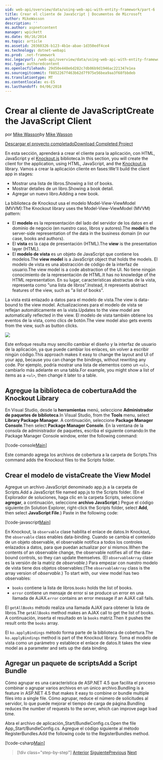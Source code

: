 ```yaml
---
uid: web-api/overview/data/using-web-api-with-entity-framework/part-6
title: Crear el cliente de JavaScript | Documentos de Microsoft
author: MikeWasson
description: ''
ms.author: aspnetcontent
manager: wpickett
ms.date: 06/16/2014
ms.topic: article
ms.assetid: 20360326-b123-4b1e-abae-1d350edf4ce4
ms.technology: dotnet-webapi
ms.prod: .net-framework
msc.legacyurl: /web-api/overview/data/using-web-api-with-entity-framework/part-6
msc.type: authoredcontent
ms.openlocfilehash: 29d50e448e6d282c7db06b9d1946ac221347e1ea
ms.sourcegitcommit: f8852267f463b62d7f975e56bea9aa3f68fbbdeb
ms.translationtype: MT
ms.contentlocale: es-ES
ms.lasthandoff: 04/06/2018
---
```

<a name="create-the-javascript-client"></a><span data-ttu-id="4d91e-102">Crear al cliente de JavaScript</span><span class="sxs-lookup"><span data-stu-id="4d91e-102">Create the JavaScript Client</span></span>
====================
<span data-ttu-id="4d91e-103">por [Mike Wasson](https://github.com/MikeWasson)</span><span class="sxs-lookup"><span data-stu-id="4d91e-103">by [Mike Wasson](https://github.com/MikeWasson)</span></span>

[<span data-ttu-id="4d91e-104">Descargar el proyecto completado</span><span class="sxs-lookup"><span data-stu-id="4d91e-104">Download Completed Project</span></span>](https://github.com/MikeWasson/BookService)

<span data-ttu-id="4d91e-105">En esta sección, aprenderá a crear el cliente para la aplicación, con HTML, JavaScript y el [Knockout.js](http://knockoutjs.com/) biblioteca.</span><span class="sxs-lookup"><span data-stu-id="4d91e-105">In this section, you will create the client for the application, using HTML, JavaScript, and the [Knockout.js](http://knockoutjs.com/) library.</span></span> <span data-ttu-id="4d91e-106">Vamos a crear la aplicación cliente en fases:</span><span class="sxs-lookup"><span data-stu-id="4d91e-106">We'll build the client app in stages:</span></span>

- <span data-ttu-id="4d91e-107">Mostrar una lista de libros.</span><span class="sxs-lookup"><span data-stu-id="4d91e-107">Showing a list of books.</span></span>
- <span data-ttu-id="4d91e-108">Mostrar detalles de un libro.</span><span class="sxs-lookup"><span data-stu-id="4d91e-108">Showing a book detail.</span></span>
- <span data-ttu-id="4d91e-109">Agregar un nuevo libro.</span><span class="sxs-lookup"><span data-stu-id="4d91e-109">Adding a new book.</span></span>

<span data-ttu-id="4d91e-110">La biblioteca de Knockout usa el modelo Model-View-ViewModel (MVVM):</span><span class="sxs-lookup"><span data-stu-id="4d91e-110">The Knockout library uses the Model-View-ViewModel (MVVM) pattern:</span></span>

- <span data-ttu-id="4d91e-111">El **modelo** es la representación del lado del servidor de los datos en el dominio de negocio (en nuestro caso, libros y autores).</span><span class="sxs-lookup"><span data-stu-id="4d91e-111">The **model** is the server-side representation of the data in the business domain (in our case, books and authors).</span></span>
- <span data-ttu-id="4d91e-112">El **vista** es la capa de presentación (HTML).</span><span class="sxs-lookup"><span data-stu-id="4d91e-112">The **view** is the presentation layer (HTML).</span></span>
- <span data-ttu-id="4d91e-113">El **modelo de vista** es un objeto de JavaScript que contiene los modelos.</span><span class="sxs-lookup"><span data-stu-id="4d91e-113">The **view model** is a JavaScript object that holds the models.</span></span> <span data-ttu-id="4d91e-114">El modelo de vista es una abstracción de código de la interfaz de usuario.</span><span class="sxs-lookup"><span data-stu-id="4d91e-114">The view model is a code abstraction of the UI.</span></span> <span data-ttu-id="4d91e-115">No tiene ningún conocimiento de la representación de HTML.</span><span class="sxs-lookup"><span data-stu-id="4d91e-115">It has no knowledge of the HTML representation.</span></span> <span data-ttu-id="4d91e-116">En su lugar, características abstractas de la vista, representa como &quot;una lista de libros&quot;.</span><span class="sxs-lookup"><span data-stu-id="4d91e-116">Instead, it represents abstract features of the view, such as &quot;a list of books&quot;.</span></span>

<span data-ttu-id="4d91e-117">La vista está enlazado a datos para el modelo de vista.</span><span class="sxs-lookup"><span data-stu-id="4d91e-117">The view is data-bound to the view model.</span></span> <span data-ttu-id="4d91e-118">Actualizaciones para el modelo de vista se reflejan automáticamente en la vista.</span><span class="sxs-lookup"><span data-stu-id="4d91e-118">Updates to the view model are automatically reflected in the view.</span></span> <span data-ttu-id="4d91e-119">El modelo de vista también obtiene los eventos de la vista, como clics de botón.</span><span class="sxs-lookup"><span data-stu-id="4d91e-119">The view model also gets events from the view, such as button clicks.</span></span>

![](part-6/_static/image1.png)

<span data-ttu-id="4d91e-120">Este enfoque resulta muy sencillo cambiar el diseño y la interfaz de usuario de la aplicación, ya que puede cambiar los enlaces, sin volver a escribir ningún código.</span><span class="sxs-lookup"><span data-stu-id="4d91e-120">This approach makes it easy to change the layout and UI of your app, because you can change the bindings, without rewriting any code.</span></span> <span data-ttu-id="4d91e-121">Por ejemplo, podría mostrar una lista de elementos como un `<ul>`, cambiarlo más adelante en una tabla.</span><span class="sxs-lookup"><span data-stu-id="4d91e-121">For example, you might show a list of items as a `<ul>`, then change it later to a table.</span></span>

## <a name="add-the-knockout-library"></a><span data-ttu-id="4d91e-122">Agregue la biblioteca de cobertura</span><span class="sxs-lookup"><span data-stu-id="4d91e-122">Add the Knockout Library</span></span>

<span data-ttu-id="4d91e-123">En Visual Studio, desde la **herramientas** menú, seleccione **Administrador de paquetes de biblioteca**.</span><span class="sxs-lookup"><span data-stu-id="4d91e-123">In Visual Studio, from the **Tools** menu, select **Library Package Manager**.</span></span> <span data-ttu-id="4d91e-124">A continuación, seleccione **Package Manager Console**.</span><span class="sxs-lookup"><span data-stu-id="4d91e-124">Then select **Package Manager Console**.</span></span> <span data-ttu-id="4d91e-125">En la ventana de la consola de administrador de paquetes, escriba el siguiente comando:</span><span class="sxs-lookup"><span data-stu-id="4d91e-125">In the Package Manager Console window, enter the following command:</span></span>

[!code-console[Main](part-6/samples/sample1.cmd)]

<span data-ttu-id="4d91e-126">Este comando agrega los archivos de cobertura a la carpeta de Scripts.</span><span class="sxs-lookup"><span data-stu-id="4d91e-126">This command adds the Knockout files to the Scripts folder.</span></span>

## <a name="create-the-view-model"></a><span data-ttu-id="4d91e-127">Crear el modelo de vista</span><span class="sxs-lookup"><span data-stu-id="4d91e-127">Create the View Model</span></span>

<span data-ttu-id="4d91e-128">Agregue un archivo JavaScript denominado app.js a la carpeta de Scripts.</span><span class="sxs-lookup"><span data-stu-id="4d91e-128">Add a JavaScript file named app.js to the Scripts folder.</span></span> <span data-ttu-id="4d91e-129">(En el Explorador de soluciones, haga clic en la carpeta Scripts, seleccione **agregar**, a continuación, seleccione **archivo JavaScript**.) Pegue el código siguiente:</span><span class="sxs-lookup"><span data-stu-id="4d91e-129">(In Solution Explorer, right-click the Scripts folder, select **Add**, then select **JavaScript File**.) Paste in the following code:</span></span>

[!code-javascript[Main](part-6/samples/sample2.js)]

<span data-ttu-id="4d91e-130">En Knockout, la `observable` clase habilita el enlace de datos.</span><span class="sxs-lookup"><span data-stu-id="4d91e-130">In Knockout, the `observable` class enables data-binding.</span></span> <span data-ttu-id="4d91e-131">Cuando se cambia el contenido de un objeto observable, el observable notifica a todos los controles enlazados a datos, para que puedan actualizar por sí mismos.</span><span class="sxs-lookup"><span data-stu-id="4d91e-131">When the contents of an observable change, the observable notifies all of the data-bound controls, so they can update themselves.</span></span> <span data-ttu-id="4d91e-132">(El `observableArray` clase es la versión de la matriz de *observable*.) Para empezar con nuestro modelo de vista tiene dos objetos observables:</span><span class="sxs-lookup"><span data-stu-id="4d91e-132">(The `observableArray` class is the array version of *observable*.) To start with, our view model has two observables:</span></span>

- <span data-ttu-id="4d91e-133">`books` contiene la lista de libros.</span><span class="sxs-lookup"><span data-stu-id="4d91e-133">`books` holds the list of books.</span></span>
- <span data-ttu-id="4d91e-134">`error` contiene un mensaje de error si se produce un error en una llamada de AJAX.</span><span class="sxs-lookup"><span data-stu-id="4d91e-134">`error` contains an error message if an AJAX call fails.</span></span>

<span data-ttu-id="4d91e-135">El `getAllBooks` método realiza una llamada AJAX para obtener la lista de libros.</span><span class="sxs-lookup"><span data-stu-id="4d91e-135">The `getAllBooks` method makes an AJAX call to get the list of books.</span></span> <span data-ttu-id="4d91e-136">A continuación, inserta el resultado en la `books` matriz.</span><span class="sxs-lookup"><span data-stu-id="4d91e-136">Then it pushes the result onto the `books` array.</span></span>

<span data-ttu-id="4d91e-137">El `ko.applyBindings` método forma parte de la biblioteca de cobertura.</span><span class="sxs-lookup"><span data-stu-id="4d91e-137">The `ko.applyBindings` method is part of the Knockout library.</span></span> <span data-ttu-id="4d91e-138">Toma el modelo de vista como un parámetro y establece el enlace de datos.</span><span class="sxs-lookup"><span data-stu-id="4d91e-138">It takes the view model as a parameter and sets up the data binding.</span></span>

## <a name="add-a-script-bundle"></a><span data-ttu-id="4d91e-139">Agregar un paquete de scripts</span><span class="sxs-lookup"><span data-stu-id="4d91e-139">Add a Script Bundle</span></span>

<span data-ttu-id="4d91e-140">Cómo agrupar es una característica de ASP.NET 4.5 que facilita el proceso combinar o agrupar varios archivos en un único archivo.</span><span class="sxs-lookup"><span data-stu-id="4d91e-140">Bundling is a feature in ASP.NET 4.5 that makes it easy to combine or bundle multiple files into a single file.</span></span> <span data-ttu-id="4d91e-141">Cómo agrupar, reduce el número de solicitudes al servidor, lo que puede mejorar el tiempo de carga de página.</span><span class="sxs-lookup"><span data-stu-id="4d91e-141">Bundling reduces the number of requests to the server, which can improve page load time.</span></span>

<span data-ttu-id="4d91e-142">Abra el archivo de aplicación\_Start/BundleConfig.cs.</span><span class="sxs-lookup"><span data-stu-id="4d91e-142">Open the file App\_Start/BundleConfig.cs.</span></span> <span data-ttu-id="4d91e-143">Agregue el código siguiente al método RegisterBundles.</span><span class="sxs-lookup"><span data-stu-id="4d91e-143">Add the following code to the RegisterBundles method.</span></span>

[!code-csharp[Main](part-6/samples/sample3.cs)]

> [!div class="step-by-step"]
> <span data-ttu-id="4d91e-144">[Anterior](part-5.md)
> [Siguiente](part-7.md)</span><span class="sxs-lookup"><span data-stu-id="4d91e-144">[Previous](part-5.md)
[Next](part-7.md)</span></span>
